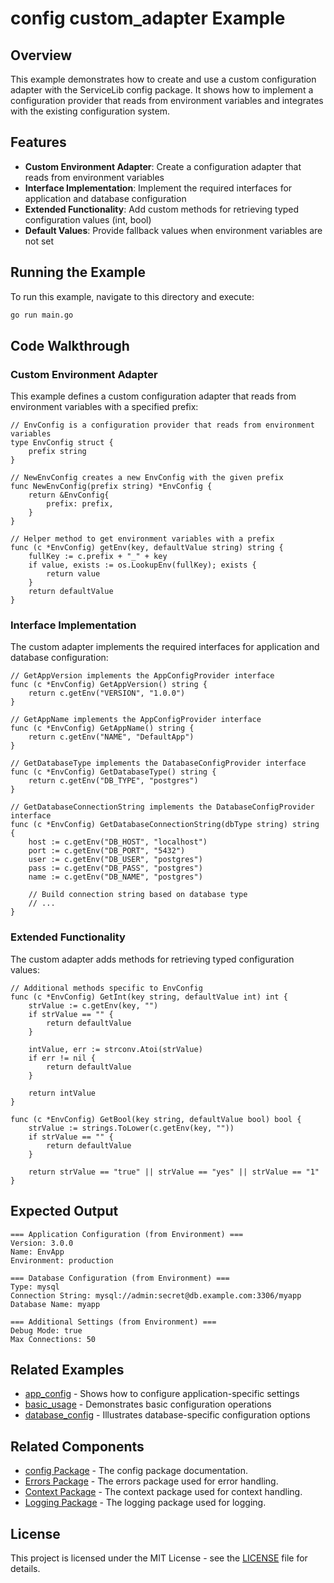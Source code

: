 # config custom_adapter Example

## Overview

This example demonstrates how to create and use a custom configuration adapter with the ServiceLib config package. It shows how to implement a configuration provider that reads from environment variables and integrates with the existing configuration system.

## Features

- **Custom Environment Adapter**: Create a configuration adapter that reads from environment variables
- **Interface Implementation**: Implement the required interfaces for application and database configuration
- **Extended Functionality**: Add custom methods for retrieving typed configuration values (int, bool)
- **Default Values**: Provide fallback values when environment variables are not set

## Running the Example

To run this example, navigate to this directory and execute:

```bash
go run main.go
```

## Code Walkthrough

### Custom Environment Adapter

This example defines a custom configuration adapter that reads from environment variables with a specified prefix:

```
// EnvConfig is a configuration provider that reads from environment variables
type EnvConfig struct {
    prefix string
}

// NewEnvConfig creates a new EnvConfig with the given prefix
func NewEnvConfig(prefix string) *EnvConfig {
    return &EnvConfig{
        prefix: prefix,
    }
}

// Helper method to get environment variables with a prefix
func (c *EnvConfig) getEnv(key, defaultValue string) string {
    fullKey := c.prefix + "_" + key
    if value, exists := os.LookupEnv(fullKey); exists {
        return value
    }
    return defaultValue
}
```

### Interface Implementation

The custom adapter implements the required interfaces for application and database configuration:

```
// GetAppVersion implements the AppConfigProvider interface
func (c *EnvConfig) GetAppVersion() string {
    return c.getEnv("VERSION", "1.0.0")
}

// GetAppName implements the AppConfigProvider interface
func (c *EnvConfig) GetAppName() string {
    return c.getEnv("NAME", "DefaultApp")
}

// GetDatabaseType implements the DatabaseConfigProvider interface
func (c *EnvConfig) GetDatabaseType() string {
    return c.getEnv("DB_TYPE", "postgres")
}

// GetDatabaseConnectionString implements the DatabaseConfigProvider interface
func (c *EnvConfig) GetDatabaseConnectionString(dbType string) string {
    host := c.getEnv("DB_HOST", "localhost")
    port := c.getEnv("DB_PORT", "5432")
    user := c.getEnv("DB_USER", "postgres")
    pass := c.getEnv("DB_PASS", "postgres")
    name := c.getEnv("DB_NAME", "postgres")

    // Build connection string based on database type
    // ...
}
```

### Extended Functionality

The custom adapter adds methods for retrieving typed configuration values:

```
// Additional methods specific to EnvConfig
func (c *EnvConfig) GetInt(key string, defaultValue int) int {
    strValue := c.getEnv(key, "")
    if strValue == "" {
        return defaultValue
    }

    intValue, err := strconv.Atoi(strValue)
    if err != nil {
        return defaultValue
    }

    return intValue
}

func (c *EnvConfig) GetBool(key string, defaultValue bool) bool {
    strValue := strings.ToLower(c.getEnv(key, ""))
    if strValue == "" {
        return defaultValue
    }

    return strValue == "true" || strValue == "yes" || strValue == "1"
}
```

## Expected Output

```
=== Application Configuration (from Environment) ===
Version: 3.0.0
Name: EnvApp
Environment: production

=== Database Configuration (from Environment) ===
Type: mysql
Connection String: mysql://admin:secret@db.example.com:3306/myapp
Database Name: myapp

=== Additional Settings (from Environment) ===
Debug Mode: true
Max Connections: 50
```

## Related Examples

- [app_config](../app_config/README.md) - Shows how to configure application-specific settings
- [basic_usage](../basic_usage/README.md) - Demonstrates basic configuration operations
- [database_config](../database_config/README.md) - Illustrates database-specific configuration options

## Related Components

- [config Package](../../../config/README.md) - The config package documentation.
- [Errors Package](../../../errors/README.md) - The errors package used for error handling.
- [Context Package](../../../context/README.md) - The context package used for context handling.
- [Logging Package](../../../logging/README.md) - The logging package used for logging.

## License

This project is licensed under the MIT License - see the [LICENSE](../../../LICENSE) file for details.
